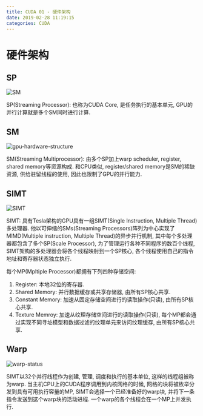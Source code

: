 ```yaml
---
title: CUDA 01 - 硬件架构
date: 2019-02-28 11:19:15
categories: CUDA
---
```

# 硬件架构

<!--more-->

## SP

![SM](https://res.cloudinary.com/dpe4i978o/image/upload/v1551324276/cuda/SM.jpg)

SP(Streaming Processor): 也称为CUDA Core, 是任务执行的基本单元, GPU的并行计算就是多个SM同时进行计算.

## SM

![gpu-hardware-structure](https://res.cloudinary.com/dpe4i978o/image/upload/v1551325275/cuda/gpu-hardware-structure.png)

SM(Streaming Multiprocessor): 由多个SP加上warp scheduler, register, shared memory等资源构成. 和CPU类似, register/shared memory是SM的稀缺资源, 供给驻留线程的使用, 因此也限制了GPU的并行能力.

## SIMT

![SIMT](https://res.cloudinary.com/dpe4i978o/image/upload/v1551326085/cuda/SIMT.png)

SIMT: 具有Tesla架构的GPU具有一组SIMT(Single Instruction, Multiple Thread)多处理器. 他以可伸缩的SMs(Streaming Processors)阵列为中心实现了MIMD(Multiple instruction, Multiple Thread)的异步并行机制, 其中每个多处理器都包含了多个SP(Scale Processor), 为了管理运行各种不同程序的数百个线程, SIMT架构的多处理器会将各个线程映射到一个SP核心, 各个线程使用自己的指令地址和寄存器状态独立执行.

每个MP(Mpltiple Processor)都拥有下列四种存储空间:

1. Register: 本地32位的寄存器.
2. Shared Memory: 并行数据缓存或共享存储器, 由所有SP核心共享.
3. Constant Memory: 加速从固定存储空间进行的读取操作(只读), 由所有SP核心共享.
4. Texture Memroy: 加速从纹理存储空间进行的读取操作(只读), 每个MP都会通过实现不同寻址模型和数据过滤的纹理单元来访问纹理缓存, 由所有SP核心共享.

## Warp

![warp-status](https://res.cloudinary.com/dpe4i978o/image/upload/v1551327738/cuda/warp-status.png)

SIMT以32个并行线程作为创建, 管理, 调度和执行的基本单位, 这样的线程组被称为warp. 当主机CPU上的CUDA程序调用到内核网格的时候, 网格的块将被枚举分发到具有可用执行容量的MP, SIMT会选择一个已经准备好的warp块, 并将下一条指令发送到这个warp块的活动进程. 一个warp的各个线程会在一个MP上并发执行.
